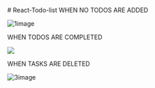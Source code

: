 #   R e a c t - T o d o - l i s t 
 WHEN NO TODOS ARE ADDED

 ![1image](https://github.com/AasthaSuryavanshi/React-Todo-list/assets/127786788/7937853c-f669-4bff-b179-49e48d13bd92)


WHEN TODOS ARE COMPLETED

<img src="https://github.com/AasthaSuryavanshi/React-Todo-list/assets/127786788/846aeec0-358d-487d-9557-5a8229e29461">


WHEN TASKS ARE DELETED

![3image](https://github.com/AasthaSuryavanshi/React-Todo-list/assets/127786788/5d35d9cb-96f8-4dd3-8e4d-87d88bdffbf7)

